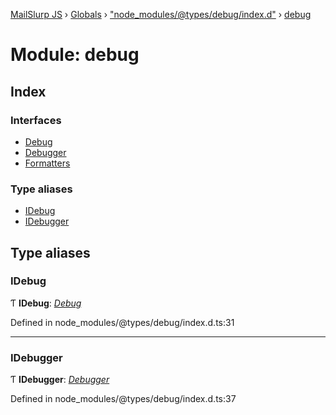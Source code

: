 [MailSlurp JS](../README.md) › [Globals](../globals.md) › ["node_modules/@types/debug/index.d"](_node_modules__types_debug_index_d_.md) › [debug](_node_modules__types_debug_index_d_.debug.md)

# Module: debug

## Index

### Interfaces

* [Debug](../interfaces/_node_modules__types_debug_index_d_.debug.debug.md)
* [Debugger](../interfaces/_node_modules__types_debug_index_d_.debug.debugger.md)
* [Formatters](../interfaces/_node_modules__types_debug_index_d_.debug.formatters.md)

### Type aliases

* [IDebug](_node_modules__types_debug_index_d_.debug.md#idebug)
* [IDebugger](_node_modules__types_debug_index_d_.debug.md#idebugger)

## Type aliases

###  IDebug

Ƭ **IDebug**: *[Debug](../interfaces/_node_modules__types_debug_index_d_.debug.debug.md)*

Defined in node_modules/@types/debug/index.d.ts:31

___

###  IDebugger

Ƭ **IDebugger**: *[Debugger](../interfaces/_node_modules__types_debug_index_d_.debug.debugger.md)*

Defined in node_modules/@types/debug/index.d.ts:37
